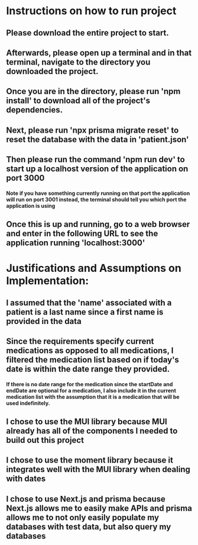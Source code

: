 # Instructions on how to run project

## Please download the entire project to start.
## Afterwards, please open up a terminal and in that terminal, navigate to the directory you downloaded the project.
## Once you are in the directory, please run 'npm install' to download all of the project's dependencies.
## Next, please run 'npx prisma migrate reset' to reset the database with the data in 'patient.json'
## Then please run the command 'npm run dev' to start up a localhost version of the application on port 3000
#### Note if you have something currently running on that port the application will run on port 3001 instead, the terminal should tell you which port the application is using
## Once this is up and running, go to a web browser and enter in the following URL to see the application running 'localhost:3000'

# Justifications and Assumptions on Implementation: 

## I assumed that the 'name' associated with a patient is a last name since a first name is provided in the data 
## Since the requirements specify current medications as opposed to all medications, I filtered the medication list based on if today's date is within the date range they provided. 
#### If there is no date range for the medication since the startDate and endDate are optional for a medication, I also include it in the current medication list with the assumption that it is a medication that will be used indefinitely.
## I chose to use the MUI library because MUI already has all of the components I needed to build out this project
## I chose to use the moment library because it integrates well with the MUI library when dealing with dates
## I chose to use Next.js and prisma because Next.js allows me to easily make APIs and prisma allows me to not only easily populate my databases with test data, but also query my databases
